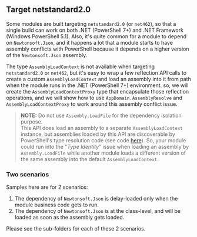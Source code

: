 ## Target netstandard2.0

Some modules are built targeting `netstandard2.0` (or `net462`),
so that a single build can work on both .NET (PowerShell 7+) and .NET Framework (Windows PowerShell 5.1).
Also, it's quite common for a module to depend on `Newtonsoft.Json`,
and it happens a lot that a module starts to have assembly conflicts with PowerShell because it depends on a higher version of the `Newtonsoft.Json` assembly.

The type `AssemblyLoadContext` is not available when targeting `netstandard2.0` or `net462`,
but it's easy to wrap a few reflection API calls to create a custom `AssemblyLoadContext` and load an assembly into it from path
when the module runs in the .NET (PowerShell 7+) environment.
so, we will create the `AssemblyLoadContextProxy` type that encapsulate those reflection operations,
and we will show how to use `AppDomain.AssemblyResolve` and `AssemblyLoadContextProxy` to work around this assembly conflict issue.

> **NOTE:** Do not use `Assembly.LoadFile` for the dependency isolation purpose.</br>
> This API does load an assembly to a separate `AssemblyLoadContext` instance, but assemblies loaded by
> this API are discoverable by PowerShell's type resolution code (see code [here](https://github.com/PowerShell/PowerShell/blob/918bb8c952af1d461abfc98bc709a1d359168a1c/src/System.Management.Automation/utils/ClrFacade.cs#L56-L61)).
> So, your module could run into the "_Type Identity_" issue when loading an assembly by `Assembly.LoadFile` while another module
> loads a different version of the same assembly into the default `AssemblyLoadContext`.

### Two scenarios

Samples here are for 2 scenarios:
1. The dependency of `Newtonsoft.Json` is delay-loaded only when the module business code gets to run.
2. The dependency of `Newtonsoft.Json` is at the class-level, and will be loaded as soon as the assembly gets loaded.

Please see the sub-folders for each of these 2 scenarios.
